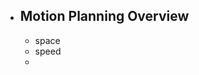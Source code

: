  - ## Motion Planning Overview
	- space
	- speed
	- 
<!--stackedit_data:
eyJoaXN0b3J5IjpbOTU4MjQxNzQzXX0=
-->